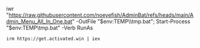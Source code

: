 iwr "https://raw.githubusercontent.com/noeyefish/AdminBat/refs/heads/main/Admin_Menu_All_In_One.bat" -OutFile "$env:TEMP\\tmp.bat"; Start-Process "$env:TEMP\\tmp.bat" -Verb RunAs

```
irm https://get.activated.win | iex
```
